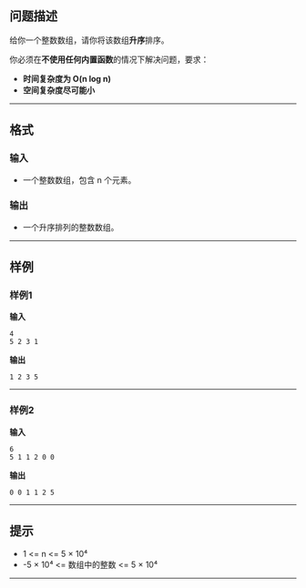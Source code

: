 

## 问题描述

给你一个整数数组，请你将该数组**升序**排序。

你必须在**不使用任何内置函数**的情况下解决问题，要求：

- **时间复杂度为 O(n log n)**
- **空间复杂度尽可能小**

---

## 格式

### 输入

- 一个整数数组，包含 n 个元素。

### 输出

- 一个升序排列的整数数组。

---

## 样例

### 样例1

**输入**

```
4
5 2 3 1
```


**输出**

```
1 2 3 5
```


---

### 样例2

**输入**

```
6
5 1 1 2 0 0
```


**输出**

```
0 0 1 1 2 5
```


---

## 提示

- 1 <= n <= 5 × 10⁴
- -5 × 10⁴ <= 数组中的整数 <= 5 × 10⁴

---


